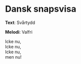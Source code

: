 # Dansk snapsvisa

**Text**: Svårtydd

**Melodi**: Valfri

Icke nu,  
Icke nu,  
Icke nu,  
men nu!
